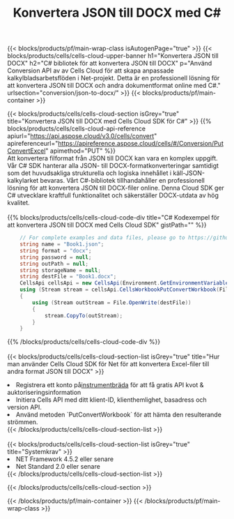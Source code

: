 ﻿---
title:  Konvertera JSON till DOCX med C#
description:  Använda Aspose.Cells Cloud SDK för C# för att konvertera en fil i JSON-format till en fil i DOCX-format.
---
{{< blocks/products/pf/main-wrap-class isAutogenPage="true" >}}
{{< blocks/products/cells/cells-cloud-upper-banner h1="Konvertera JSON till DOCX" h2="C# bibliotek för att konvertera JSON till DOCX" p="Använd Conversion API av av Cells Cloud för att skapa anpassade kalkylbladsarbetsflöden i Net-projekt. Detta är en professionell lösning för att konvertera JSON till DOCX och andra dokumentformat online med C#." urlsection="conversion/json-to-docx/" >}}
{{< blocks/products/pf/main-container >}}

{{< blocks/products/cells/cells-cloud-section isGrey="true" title="Konvertera JSON till DOCX med Cells Cloud SDK för C#" >}}
{{% blocks/products/cells/cells-cloud-api-reference apiurl="https://api.aspose.cloud/v3.0/cells/convert" apireferenceurl="https://apireference.aspose.cloud/cells/#/Conversion/PutConvertExcel" apimethod="PUT" %}}
<br/>
Att konvertera filformat från JSON till DOCX kan vara en komplex uppgift. Vår C# SDK hanterar alla JSON- till DOCX-formatkonverteringar samtidigt som det huvudsakliga strukturella och logiska innehållet i käll-JSON-kalkylarket bevaras. Vårt C#-bibliotek tillhandahåller en professionell lösning för att konvertera JSON till DOCX-filer online. Denna Cloud SDK ger C# utvecklare kraftfull funktionalitet och säkerställer DOCX-utdata av hög kvalitet.
<br/>
<br/>
{{% blocks/products/cells/cells-cloud-code-div title="C# Kodexempel för att konvertera JSON till DOCX med Cells Cloud SDK" gistPath="" %}}
 
```cs
    // For complete examples and data files, please go to https://github.com/aspose-cells-cloud/aspose-cells-cloud-dotnet/
    string name = "Book1.json";
    string format = "docx";
    string password = null;
    string outPath = null;
    string storageName = null;
    string destFile = "Book1.docx";
    CellsApi cellsApi = new CellsApi(Environment.GetEnvironmentVariable("ProductClientId"), Environment.GetEnvironmentVariable("ProductClientSecret"));
    using (Stream stream = cellsApi.CellsWorkbookPutConvertWorkbook(File.OpenRead(name), format, password, outPath, storageName))
    {
        using (Stream outStream = File.OpenWrite(destFile))
        {
            stream.CopyTo(outStream);
        }
    }
```
 
{{% /blocks/products/cells/cells-cloud-code-div %}}
<br/>
<br/>
{{< blocks/products/cells/cells-cloud-section-list isGrey="true" title="Hur man använder Cells Cloud SDK för Net för att konvertera Excel-filer till andra format JSON till DOCX" >}}
<li> Registrera ett konto på<a href="https://dashboard.aspose.cloud/">instrumentbräda</a> för att få gratis API kvot & auktoriseringsinformation</li>
<li>Initiera Cells API med ditt klient-ID, klienthemlighet, basadress och version API.</li>
<li>Använd metoden `PutConvertWorkbook` för att hämta den resulterande strömmen.</li>
{{< /blocks/products/cells/cells-cloud-section-list >}}
<br/>
<br/>
{{< blocks/products/cells/cells-cloud-section-list isGrey="true" title="Systemkrav" >}}
<li>NET Framework 4.5.2 eller senare</li>
<li>Net Standard 2.0 eller senare</li>
{{< /blocks/products/cells/cells-cloud-section-list >}}

{{< /blocks/products/cells/cells-cloud-section >}}

{{< /blocks/products/pf/main-container >}}
{{< /blocks/products/pf/main-wrap-class >}}
